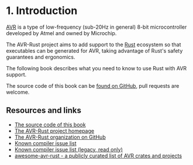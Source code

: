 # 1. Introduction

[AVR](https://en.wikipedia.org/wiki/Atmel_AVR) is a type of low-frequency (sub-20Hz in general) 8-bit microcontroller developed by Atmel and owned by Microchip.

The AVR-Rust project aims to add support to the [Rust](https://www.rust-lang.org/) ecosystem so that executables can be generated for AVR, taking
advantage of Rust's safety guarantees and ergonomics.

The following book describes what you need to know to use Rust with AVR support.

The source code of this book can be [found on GitHub](https://github.com/avr-rust/book.avr-rust.com), pull requests are welcome.

## Resources and links

  * [The source code of this book](https://github.com/avr-rust/book.avr-rust.com)
  * [The AVR-Rust project homepage](https://www.avr-rust.com)
  * [The AVR-Rust organization on GitHub](https://github.com/avr-rust)
  * [Known compiler issue list](https://github.com/rust-lang/rust/labels/O-AVR)
  * [Known compiler issue list (legacy, read only)](https://github.com/avr-rust/rust/issues)
  * [awesome-avr-rust - a publicly curated list of AVR crates and projects](https://github.com/avr-rust/awesome-avr-rust)
